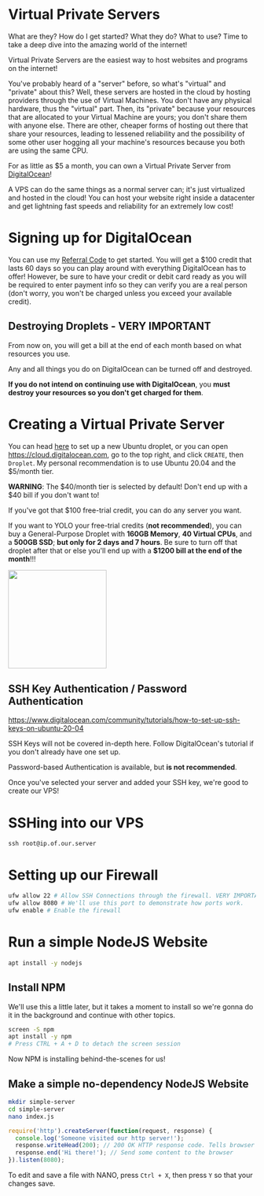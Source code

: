 # Virtual Private Servers
What are they? How do I get started? What they do? What to use? Time to take a deep dive into the amazing world of the internet!

Virtual Private Servers are the easiest way to host websites and programs on the internet!

You've probably heard of a "server" before, so what's "virtual" and "private" about this? Well, these servers are hosted in the cloud by hosting providers through the use of Virtual Machines. You don't have any physical hardware, thus the "virtual" part. Then, its "private" because your resources that are allocated to your Virtual Machine are yours; you don't share them with anyone else. There are other, cheaper forms of hosting out there that share your resources, leading to lessened reliability and the possibility of some other user hogging all your machine's resources because you both are using the same CPU.

For as little as $5 a month, you can own a Virtual Private Server from [DigitalOcean](https://www.digitalocean.com/products/droplets/)!

A VPS can do the same things as a normal server can; it's just virtualized and hosted in the cloud! You can host your website right inside a datacenter and get lightning fast speeds and reliability for an extremely low cost!

# Signing up for DigitalOcean
You can use my [Referral Code](https://m.do.co/c/100bab0e5e4e) to get started. You will get a $100 credit that lasts 60 days so you can play around with everything DigitalOcean has to offer! However, be sure to have your credit or debit card ready as you will be required to enter payment info so they can verify you are a real person (don't worry, you won't be charged unless you exceed your available credit).

## Destroying Droplets - VERY IMPORTANT
From now on, you will get a bill at the end of each month based on what resources you use.

Any and all things you do on DigitalOcean can be turned off and destroyed.

**If you do not intend on continuing use with DigitalOcean**, you __must destroy your resources so you don't get charged for them__.

# Creating a Virtual Private Server
You can head [here](https://cloud.digitalocean.com/droplets/new?distro=ubuntu-20-04-x64&size=s-1vcpu-1gb) to set up a new Ubuntu droplet, or you can open https://cloud.digitalocean.com, go to the top right, and click `CREATE`, then `Droplet`. My personal recommendation is to use Ubuntu 20.04 and the $5/month tier.

**WARNING**: The $40/month tier is selected by default! Don't end up with a $40 bill if you don't want to!

If you've got that $100 free-trial credit, you can do any server you want. 

If you want to YOLO your free-trial credits (**not recommended**), you can buy a General-Purpose Droplet with **160GB Memory**, **40 Virtual CPUs**, and a **500GB SSD**; __but only for 2 days and 7 hours__. Be sure to turn off that droplet after that or else you'll end up with a **$1200 bill at the end of the month**!!!


<img src="https://i.imgur.com/rEPIqMu.jpg" height="200px">

## SSH Key Authentication / Password Authentication
https://www.digitalocean.com/community/tutorials/how-to-set-up-ssh-keys-on-ubuntu-20-04

SSH Keys will not be covered in-depth here. Follow DigitalOcean's tutorial if you don't already have one set up.

Password-based Authentication is available, but **is not recommended**.

Once you've selected your server and added your SSH key, we're good to create our VPS!

# SSHing into our VPS
`ssh root@ip.of.our.server`

# Setting up our Firewall
```bash
ufw allow 22 # Allow SSH Connections through the firewall. VERY IMPORTANT
ufw allow 8080 # We'll use this port to demonstrate how ports work.
ufw enable # Enable the firewall
```

# Run a simple NodeJS Website
```bash
apt install -y nodejs
```

## Install NPM
We'll use this a little later, but it takes a moment to install so we're gonna do it in the background and continue with other topics.

```bash
screen -S npm
apt install -y npm
# Press CTRL + A + D to detach the screen session
```
Now NPM is installing behind-the-scenes for us!

## Make a simple no-dependency NodeJS Website
```bash
mkdir simple-server
cd simple-server
nano index.js
```

```js
require('http').createServer(function(request, response) {
  console.log('Someone visited our http server!');
  response.writeHead(200); // 200 OK HTTP response code. Tells browser "we're all good, everything worked!"
  response.end('Hi there!'); // Send some content to the browser
}).listen(8080);
```

To edit and save a file with NANO, press `Ctrl + X`, then press `Y` so that your changes save.


